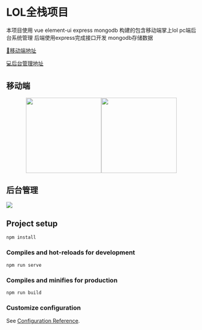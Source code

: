 # LOL全栈项目

本项目使用 vue element-ui express mongodb 构建的包含移动端掌上lol pc端后台系统管理 后端使用express完成接口开发 mongodb存储数据

[📱移动端地址](http://124.70.150.216/#/)

[💻后台管理地址](http://124.70.150.216/admin)

## 移动端

<center class="half">
    <img src="https://i.loli.net/2020/06/16/e9nt8jvGIEsTgBL.png" width="200"/><img src="https://i.loli.net/2020/06/16/AZ1MI7zPYhwsltT.png" width="200"/>
</center>

## 后台管理

![](https://i.loli.net/2020/06/16/QTWDgL3R581PXfu.png)


## Project setup
```
npm install
```

### Compiles and hot-reloads for development
```
npm run serve
```

### Compiles and minifies for production
```
npm run build
```


### Customize configuration
See [Configuration Reference](https://cli.vuejs.org/config/).
